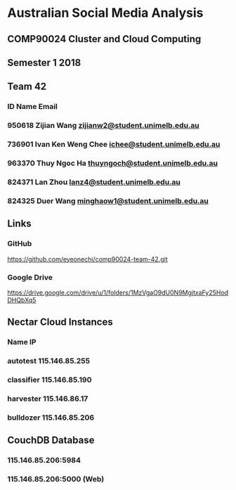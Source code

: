# Australian Social Media Analysis
## COMP90024 Cluster and Cloud Computing
## Semester 1 2018

## Team 42
### ID      Name                Email
### 950618  Zijian Wang         zijianw2@student.unimelb.edu.au
### 736901  Ivan Ken Weng Chee  ichee@student.unimelb.edu.au
### 963370  Thuy Ngoc Ha        thuyngoch@student.unimelb.edu.au
### 824371  Lan Zhou            lanz4@student.unimelb.edu.au
### 824325  Duer Wang           minghaow1@student.unimelb.edu.au

## Links
### GitHub
https://github.com/eyeonechi/comp90024-team-42.git
### Google Drive
https://drive.google.com/drive/u/1/folders/1MzVgaO9dU0N9MgjtxaFy25HodDHQbXq5

## Nectar Cloud Instances
### Name        IP
### autotest    115.146.85.255
### classifier  115.146.85.190
### harvester   115.146.86.17
### bulldozer   115.146.85.206

## CouchDB Database
### 115.146.85.206:5984
### 115.146.85.206:5000 (Web)
